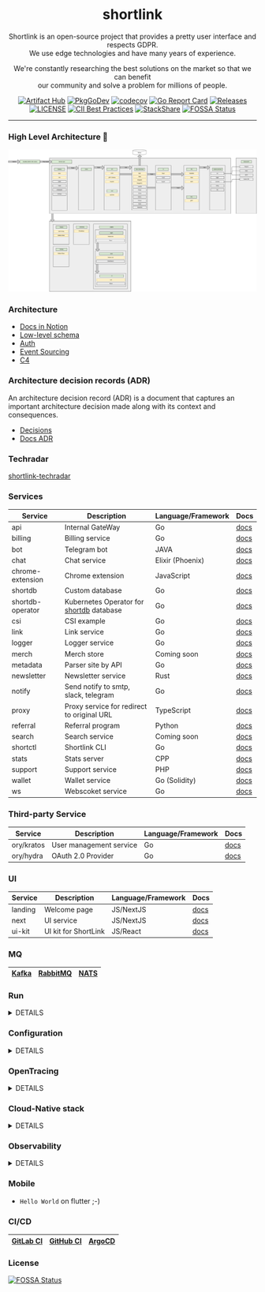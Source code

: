 <div align="center">

# shortlink

Shortlink is an open-source project that provides a pretty user interface and respects GDPR.   
We use edge technologies and have many years of experience.  

We're constantly researching the best solutions on the market so that we can benefit  
our community and solve a problem for millions of people.

[![Artifact Hub](https://img.shields.io/endpoint?url=https://artifacthub.io/badge/repository/shortlink)](https://artifacthub.io/packages/search?repo=shortlink)
[![PkgGoDev](https://pkg.go.dev/badge/mod/github.com/shortlink-org/shortlink)](https://pkg.go.dev/mod/github.com/shortlink-org/shortlink)
[![codecov](https://codecov.io/gh/shortlink-org/shortlink/branch/main/graph/badge.svg?token=Wxz5bI4QzF)](https://codecov.io/gh/shortlink-org/shortlink)
[![Go Report Card](https://goreportcard.com/badge/github.com/shortlink-org/shortlink)](https://goreportcard.com/report/github.com/shortlink-org/shortlink)
[![Releases](https://img.shields.io/github/release-pre/shortlink-org/shortlink.svg)](https://github.com/shortlink-org/shortlink/releases)
[![LICENSE](https://img.shields.io/github/license/shortlink-org/shortlink.svg)](https://github.com/shortlink-org/shortlink/blob/main/LICENSE)
[![CII Best Practices](https://bestpractices.coreinfrastructure.org/projects/3510/badge)](https://bestpractices.coreinfrastructure.org/projects/3510)
[![StackShare](http://img.shields.io/badge/tech-stack-0690fa.svg?style=flat)](https://stackshare.io/shortlink-org/shortlink)
[![FOSSA Status](https://app.fossa.com/api/projects/custom%2B396%2Fgithub.com%2Fshortlink-org%2Fshortlink.svg?type=shield)](https://app.fossa.com/projects/custom%2B396%2Fgithub.com%2Fshortlink-org%2Fshortlink?ref=badge_shield)

</div>

<hr />

### High Level Architecture 🚀

![shortlink-architecture](./docs/shortlink-architecture.png)

### Architecture

- [Docs in Notion](https://shortlink-org.notion.site/Low-level-f61e3d5ab4ad484784cada86de569eba)
- [Low-level schema](https://miro.com/app/board/o9J_laImQpo=/)
- [Auth](https://miro.com/app/board/o9J_lA5Wmhg=/)
- [Event Sourcing](https://miro.com/app/board/o9J_l-6o1U0=/)
- [C4](./docs/c4)

### Architecture decision records (ADR)

An architecture decision record (ADR) is a document that captures an important architecture decision 
made along with its context and consequences.

+ [Decisions](./docs/ADR/decisions)
+ [Docs ADR](https://github.com/joelparkerhenderson/architecture-decision-record)

### Techradar

[shortlink-techradar](https://radar.thoughtworks.com/?sheetId=https://raw.githubusercontent.com/shortlink-org/shortlink/main/docs/thoughtworks.radar.csv)

### Services

| Service           | Description                                                           | Language/Framework | Docs                                                  |
|-------------------|-----------------------------------------------------------------------|--------------------|-------------------------------------------------------|
| api               | Internal GateWay                                                      | Go                 | [docs](./internal/services/api/README.md)             |
| billing           | Billing service                                                       | Go                 | [docs](./internal/services/billing/README.md)         |
| bot               | Telegram bot                                                          | JAVA               | [docs](./internal/services/bot/README.md)             |
| chat              | Chat service                                                          | Elixir (Phoenix)   | [docs](./internal/services/chat/README.md)            |
| chrome-extension  | Chrome extension                                                      | JavaScript         | [docs](internal/extension/chrome-extension/README.md) |
| shortdb           | Custom database                                                       | Go                 | [docs](./pkg/shortdb/README.md)                       |
| shortdb-operator  | Kubernetes Operator for [shortdb]((./pkg/shortdb/README.md)) database | Go                 | [docs](./pkg/shortdb-operator/README.md)              |
| csi               | CSI example                                                           | Go                 | [docs](./internal/services/csi/README.md)             |
| link              | Link service                                                          | Go                 | [docs](./internal/services/api/README.md)             |
| logger            | Logger service                                                        | Go                 | [docs](./internal/services/logger/README.md)          |
| merch             | Merch store                                                           | Coming soon        | [docs](./internal/services/merch/README.md)           |
| metadata          | Parser site by API                                                    | Go                 | [docs](./internal/services/metadata/README.md)        |
| newsletter        | Newsletter service                                                    | Rust               | [docs](./internal/services/newsletter/README.md)      |
| notify            | Send notify to smtp, slack, telegram                                  | Go                 | [docs](./internal/services/notify/README.md)          |
| proxy             | Proxy service for redirect to original URL                            | TypeScript         | [docs](./internal/services/proxy/README.md)           |
| referral          | Referral program                                                      | Python             | [docs](./internal/services/referral/README.md)        |
| search            | Search service                                                        | Coming soon        | [docs](./internal/services/search/README.md)          |
| shortctl          | Shortlink CLI                                                         | Go                 | [docs](./internal/services/cli/README.md)             |
| stats             | Stats server                                                          | CPP                | [docs](./internal/services/stats/README.md)           |
| support           | Support service                                                       | PHP                | [docs](./internal/services/support/README.md)         |
| wallet            | Wallet service                                                        | Go (Solidity)      | [docs](./internal/services/wallet/README.md)          |
| ws                | Webscoket service                                                     | Go                 | [docs](./internal/services/ws/README.md)              |

### Third-party Service

| Service                 | Description                                                           | Language/Framework        | Docs                                             |
|-------------------------|-----------------------------------------------------------------------|---------------------------|--------------------------------------------------|
| ory/kratos              | User management service                                               | Go                        | [docs](https://www.ory.sh/kratos/docs/)          |
| ory/hydra               | OAuth 2.0 Provider                                                    | Go                        | [docs](https://www.ory.sh/keto/docs/)            |

### UI

| Service   | Description                          | Language/Framework        | Docs                                           |
|-----------|--------------------------------------|---------------------------|------------------------------------------------|
| landing   | Welcome page                         | JS/NextJS                 | [docs](./ui/landing/README.md)                 |
| next      | UI service                           | JS/NextJS                 | [docs](./ui/next/README.md)                    |
| ui-kit    | UI kit for ShortLink                 | JS/React                  | [docs](./ui/ui-kit/README.md)                  |

### MQ

| [Kafka](https://kafka.apache.org/) | [RabbitMQ](https://www.rabbitmq.com/) | [NATS](https://nats.io/) |
|------------------------------------|---------------------------------------|--------------------------|

### Run

<details><summary>DETAILS</summary>
<p>

##### Require

###### Install GIT sub-repository

```
git submodule update --init --recursive
```

##### docker compose

###### For run
```
make run
```

###### For down
```
make down
```


##### Kubernetes (1.21+)

###### For run
```
make minikube-up
make helm-shortlink-up
```

###### For down
```
make minikube-down
```

##### Skaffold [(link)](https://skaffold.dev/)

###### For run
```
make skaffold-init
make skaffold-up
```

###### For down
```
make skaffold-down
```

###### Debug mode
```
make skaffold-debug
```

</p>
</details>

### Configuration

<details><summary>DETAILS</summary>
<p>

##### [12 factors: ENV](https://12factor.net/config)

[View ENV Variables](./docs/env.md)

</p>
</details>

### OpenTracing

<details><summary>DETAILS</summary>
<p>

![http_add_link](./docs/opentracing_add_link.png)

</p>
</details>

### Cloud-Native stack

<details><summary>DETAILS</summary>
<p>

+ Development
  + [Skaffold](https://skaffold.dev/)
  + Telepresence
+ Security
  + SOPS
  + [Teleport](https://goteleport.com/) - Identity-Native Infrastructure Access
  + cert-manager
    + cloudfare
    + spiffe
+ HealthCheck
+ Support K8S
  + Helm Chart
    + [pingcap/chaos-meshh](https://github.com/pingcap/chaos-mesh)
  + Minikube
  + Backup/Restore [(Velero)](https://velero.io/)
  + Custom CSI driver (fork [csi-driver-host-pat](https://github.com/kubernetes-csi/csi-driver-host-path))
+ MetalLB
+ [kyverno](https://kyverno.io/) - Kubernetes Native Policy Management
+ Storage
    + [rook-ceph](https://rook.io/)
        + ceph cluster (3 node)
        + grafana dashboard
        + prometheus metrics
+ Ingress (Gateway)
    + Istio
        + [kiali](https://kiali.io/) - The Console for Istio Service Mesh
    + Nginx
    + Traefik

</p>
</details>
  
### Observability

<details><summary>DETAILS</summary>
<p>

+ **[Prometheus](https://prometheus.io/)** - Monitoring system
    + prometheus-operator
        + notify: slack, email, telegram

---

+ **Grafana stack (LGTM)**
    * [Grafana](https://github.com/grafana/grafana), the open and composable observability and data visualization
      platform.
    * [Loki](https://github.com/grafana/loki), like Prometheus, but for logs.
        + [docs](docs/tutorial/logger.md)

    + [Tempo](https://grafana.com/docs/tempo/latest/), a high volume, high throughput distributed tracing system.

    * [Grafana](https://github.com/grafana/grafana), the open and composable observability and data visualization
      platform.

    + [OnCall](https://grafana.com/oss/oncall/) - On-call scheduling
    + [Phlare](https://grafana.com/oss/phlare/) - Profiling and flame graphs

</p>
</details>
  
### Mobile

+ `Hello World` on flutter ;-)

### CI/CD

| [GitLab CI](./ops/gitlab/README.md) | [GitHub CI](./.github/DOCS.md) | [ArgoCD](./ops/argocd/README.md) |
|-------------------------------------|--------------------------------|----------------------------------|


### License

[![FOSSA Status](https://app.fossa.com/api/projects/custom%2B396%2Fgithub.com%2Fshortlink-org%2Fshortlink.svg?type=large)](https://app.fossa.com/projects/custom%2B396%2Fgithub.com%2Fshortlink-org%2Fshortlink?ref=badge_large)

[mergify]: https://mergify.io

[mergify-status]: https://img.shields.io/endpoint.svg?url=https://dashboard.mergify.io/badges/shortlink-org/shortlink&style=flat
